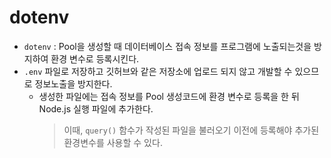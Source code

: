 # dotenv

* `dotenv` : Pool을 생성할 때 데이터베이스 접속 정보를 프로그램에 노출되는것을 방지하여 환경 변수로 등록시킨다.
* `.env` 파일로 저장하고 깃허브와 같은 저장소에 업로드 되지 않고 개발할 수 있으므로 정보노출을 방지한다.
    * 생성한 파일에는 접속 정보를 Pool 생성코드에 환경 변수로 등록을 한 뒤 Node.js 실행 파일에 추가한다.
        > 이때, `query()` 함수가 작성된 파일을 불러오기 이전에 등록해야 추가된 환경변수를 사용할 수 있다.